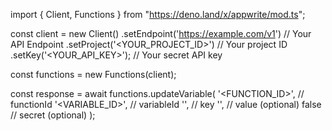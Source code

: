 import { Client, Functions } from "https://deno.land/x/appwrite/mod.ts";

const client = new Client()
    .setEndpoint('https://example.com/v1') // Your API Endpoint
    .setProject('<YOUR_PROJECT_ID>') // Your project ID
    .setKey('<YOUR_API_KEY>'); // Your secret API key

const functions = new Functions(client);

const response = await functions.updateVariable(
    '<FUNCTION_ID>', // functionId
    '<VARIABLE_ID>', // variableId
    '<KEY>', // key
    '<VALUE>', // value (optional)
    false // secret (optional)
);
